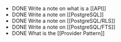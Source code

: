 - DONE Write a note on what is a [[API]]
- DONE Write a note on [[PostgreSQL]]
- DONE Write a note on [[PostgreSQL/RLS]]
- DONE Write a note on [[PostgreSQL/FTS]]
- DONE What is the [[Provider Pattern]]